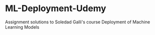 # ML-Deployment-Udemy
Assignment solutions to Soledad Galli's course Deployment of Machine Learning Models 
